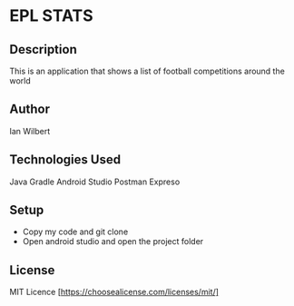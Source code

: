 # EPL STATS
## Description
This is an application that shows a list of football competitions around the world
## Author
Ian Wilbert
## Technologies Used
Java
Gradle
Android Studio
Postman
Expreso
## Setup
* Copy my code and git clone
* Open android studio and open the project folder
## License
MIT Licence [https://choosealicense.com/licenses/mit/]
